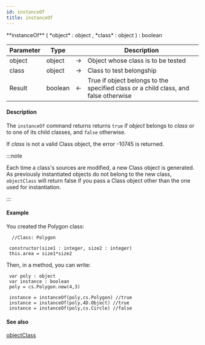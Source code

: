 ```yaml
---
id: instanceOf
title: instanceOf
---
```



<!-- REF #_command_.instanceOf.Syntax -->**instanceOf** ( *object* : object , *class* : object ) : boolean<!-- END REF -->


<!-- REF #_command_.instanceOf.Params -->
|Parameter|Type||Description|
|---------|--- |:---:|------|
|object|object|&#8594;|Object whose class is to be tested|
|class|object|&#8594;|Class to test belongship|
|Result|boolean|&#8592;|True if object belongs to the specified class or a child class, and false otherwise|
<!-- END REF -->


#### Description

The `instanceOf` command returns <!-- REF #_command_.instanceOf.Summary -->returns `true` if *object* belongs to *class* or to one of its child classes, and `false` otherwise<!-- END REF -->.

If *class* is not a valid Class object, the error -10745 is returned.

:::note

Each time a class's sources are modified, a new Class object is generated. As previously instantiated objects do not belong to the new class, `objectClass` will return false if you pass a Class object other than the one used for instantiation.

:::


#### Example

You created the Polygon class:

```qs
  //Class: Polygon

 constructor(size1 : integer, size2 : integer)
 this.area = size1*size2
```

Then, in a method, you can write:

```qs
 var poly : object
 var instance : boolean
 poly = cs.Polygon.new(4,3)

 instance = instanceOf(poly,cs.Polygon) //true
 instance = instanceOf(poly,4D.Object) //true
 instance = instanceOf(poly,cs.Circle) //false
```


#### See also

[objectClass](objectClass.md)
